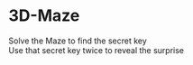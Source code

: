 # 3D-Maze

Solve the Maze to find the secret key <br/>
Use that secret key twice to reveal the surprise

